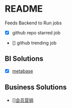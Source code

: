 # README

Feeds Backend to Run jobs

- [X] github repo starred job
- [] github trending job

## BI Solutions

- [X] [metabase](docker/metabase/run-metabasexww.sh)


## Business Solutions

- [][会员营销](https://github.com/fushengqian/fuint.git)